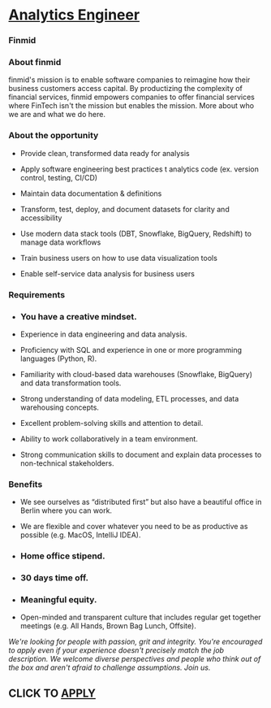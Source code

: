 # [Analytics Engineer](https://www.remotewlb.com/apply/analytics-engineer-69498)  
### Finmid  
####  

### **About finmid**

finmid's mission is to enable software companies to reimagine how their business customers access capital. By productizing the complexity of financial services, finmid empowers companies to offer financial services where FinTech isn't the mission but enables the mission. More about who we are and what we do here.

###  **About the opportunity**

  * Provide clean, transformed data ready for analysis

  * Apply software engineering best practices t analytics code (ex. version control, testing, CI/CD)

  * Maintain data documentation & definitions

  * Transform, test, deploy, and document datasets for clarity and accessibility

  * Use modern data stack tools (DBT, Snowflake, BigQuery, Redshift) to manage data workflows

  * Train business users on how to use data visualization tools

  * Enable self-service data analysis for business users

### **Requirements**

  * ### You have a creative mindset.

  * Experience in data engineering and data analysis.

  * Proficiency with SQL and experience in one or more programming languages (Python, R).

  * Familiarity with cloud-based data warehouses (Snowflake, BigQuery) and data transformation tools.

  * Strong understanding of data modeling, ETL processes, and data warehousing concepts.

  * Excellent problem-solving skills and attention to detail.

  * Ability to work collaboratively in a team environment.

  * Strong communication skills to document and explain data processes to non-technical stakeholders.

### **Benefits**

  * We see ourselves as “distributed first” but also have a beautiful office in Berlin where you can work.

  * We are flexible and cover whatever you need to be as productive as possible (e.g. MacOS, IntelliJ IDEA).

  * ### Home office stipend.

  * ### 30 days time off.

  * ### Meaningful equity.

  * Open-minded and transparent culture that includes regular get together meetings (e.g. All Hands, Brown Bag Lunch, Offsite).

_We're looking for people with passion, grit and integrity. You're encouraged to apply even if your experience doesn't precisely match the job description. We welcome diverse perspectives and people who think out of the box and aren't afraid to challenge assumptions. Join us._

  
## CLICK TO [APPLY](https://www.remotewlb.com/apply/analytics-engineer-69498)

